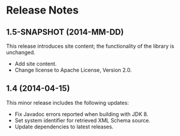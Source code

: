 ﻿# Release Notes

## 1.5-SNAPSHOT (2014-MM-DD)
This release introduces site content; the functionality of the library is unchanged.

* Add site content.
* Change license to Apache License, Version 2.0.

## 1.4 (2014-04-15)
This minor release includes the following updates:

* Fix Javadoc errors reported when building with JDK 8.
* Set system identifier for retrieved XML Schema source.
* Update dependencies to latest releases.
